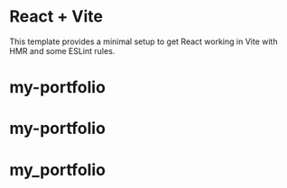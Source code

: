 # React + Vite

This template provides a minimal setup to get React working in Vite with HMR and some ESLint rules.

# my-portfolio
# my-portfolio
# my_portfolio
